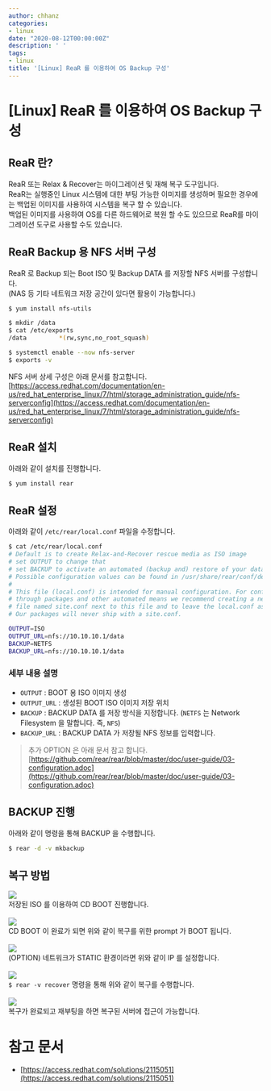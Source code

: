 ```yaml
---
author: chhanz
categories:
- linux
date: "2020-08-12T00:00:00Z"
description: ' '
tags:
- linux
title: '[Linux] ReaR 를 이용하여 OS Backup 구성'
---
```

   
# [Linux] ReaR 를 이용하여 OS Backup 구성
## ReaR 란?   
ReaR 또는 Relax & Recover는 마이그레이션 및 재해 복구 도구입니다.     
ReaR는 실행중인 Linux 시스템에 대한 부팅 가능한 이미지를 생성하며 필요한 경우에는 백업된 이미지를 사용하여 시스템을 복구 할 수 있습니다.    
백업된 이미지를 사용하여 OS를 다른 하드웨어로 복원 할 수도 있으므로 ReaR를 마이그레이션 도구로 사용할 수도 있습니다.   
   
## ReaR Backup 용 NFS 서버 구성
ReaR 로 Backup 되는 Boot ISO 및 Backup DATA 를 저장할 NFS 서버를 구성합니다.   
(NAS 등 기타 네트워크 저장 공간이 있다면 활용이 가능합니다.)   
   
```bash
$ yum install nfs-utils

$ mkdir /data
$ cat /etc/exports
/data         *(rw,sync,no_root_squash)

$ systemctl enable --now nfs-server
$ exports -v
```
   
NFS 서버 상세 구성은 아래 문서를 참고합니다.   
[https://access.redhat.com/documentation/en-us/red_hat_enterprise_linux/7/html/storage_administration_guide/nfs-serverconfig](https://access.redhat.com/documentation/en-us/red_hat_enterprise_linux/7/html/storage_administration_guide/nfs-serverconfig)   
   
## ReaR 설치
아래와 같이 설치를 진행합니다.   
```bash
$ yum install rear
```
   
## ReaR 설정
아래와 같이 `/etc/rear/local.conf` 파일을 수정합니다.   
```bash
$ cat /etc/rear/local.conf 
# Default is to create Relax-and-Recover rescue media as ISO image
# set OUTPUT to change that
# set BACKUP to activate an automated (backup and) restore of your data
# Possible configuration values can be found in /usr/share/rear/conf/default.conf
#
# This file (local.conf) is intended for manual configuration. For configuration
# through packages and other automated means we recommend creating a new
# file named site.conf next to this file and to leave the local.conf as it is.
# Our packages will never ship with a site.conf.

OUTPUT=ISO
OUTPUT_URL=nfs://10.10.10.1/data
BACKUP=NETFS
BACKUP_URL=nfs://10.10.10.1/data
```
   
### 세부 내용 설명
* `OUTPUT` : BOOT 용 ISO 이미지 생성   
* `OUTPUT_URL` : 생성된 BOOT ISO 이미지 저장 위치   
* `BACKUP` : BACKUP DATA 를 저장 방식을 지정합니다. (`NETFS` 는 Network Filesystem 을 말합니다. 즉, `NFS`)   
* `BACKUP_URL` : BACKUP DATA 가 저장될 NFS 정보를 입력합니다.      
> 추가 OPTION 은 아래 문서 참고 합니다.   
> [https://github.com/rear/rear/blob/master/doc/user-guide/03-configuration.adoc](https://github.com/rear/rear/blob/master/doc/user-guide/03-configuration.adoc)   

## BACKUP 진행
아래와 같이 명령을 통해 BACKUP 을 수행합니다.   
```bash
$ rear -d -v mkbackup
```
   
## 복구 방법
<img src="/assets/images/post/2020-08-12-rear/1.png" style="max-width: 95%; height: auto;"><br>저장된 ISO 를 이용하여 CD BOOT 진행합니다.   
<br><img src="/assets/images/post/2020-08-12-rear/2.png" style="max-width: 95%; height: auto;"><br>CD BOOT 이 완료가 되면 위와 같이 복구를 위한 prompt 가 BOOT 됩니다.    
<br><img src="/assets/images/post/2020-08-12-rear/3.png" style="max-width: 95%; height: auto;"><br>(OPTION) 네트워크가 STATIC 환경이라면 위와 같이 IP 를 설정합니다.      
<br><img src="/assets/images/post/2020-08-12-rear/4.png" style="max-width: 95%; height: auto;"><br>`$ rear -v recover` 명령을 통해 위와 같이 복구를 수행합니다.      
<br><img src="/assets/images/post/2020-08-12-rear/5.png" style="max-width: 95%; height: auto;"><br>복구가 완료되고 재부팅을 하면 복구된 서버에 접근이 가능합니다.       
   
# 참고 문서
* [https://access.redhat.com/solutions/2115051](https://access.redhat.com/solutions/2115051)   